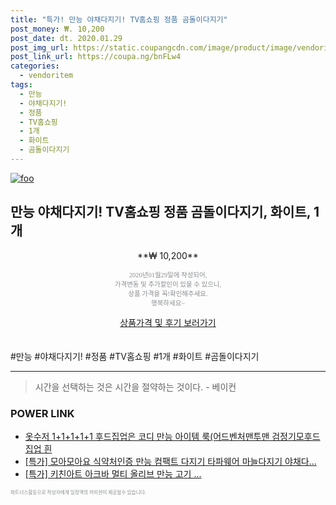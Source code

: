 ```yaml
--- 
title: "특가! 만능 야채다지기! TV홈쇼핑 정품 곰돌이다지기" 
post_money: ₩. 10,200 
post_date: dt. 2020.01.29 
post_img_url: https://static.coupangcdn.com/image/product/image/vendoritem/2016/04/19/3002535191/3e76a00e-cfc8-4f8b-bd66-ac8e8c05f9d7.jpg 
post_link_url: https://coupa.ng/bnFLw4 
categories: 
  - vendoritem 
tags: 
  - 만능 
  - 야채다지기! 
  - 정품 
  - TV홈쇼핑 
  - 1개 
  - 화이트 
  - 곰돌이다지기 
--- 
```

[![foo](https://static.coupangcdn.com/image/product/image/vendoritem/2016/04/19/3002535191/3e76a00e-cfc8-4f8b-bd66-ac8e8c05f9d7.jpg)](https://coupa.ng/bnFLw4) 

## 만능 야채다지기! TV홈쇼핑 정품 곰돌이다지기, 화이트, 1개 
<p style="text-align: center;">**₩ 10,200**</p> 
<p style="text-align: center;"><span style="color: #898c8f; font-family: Georgia,Times,serif; font-size: 0.75em;">2020년01월29일에 작성되어, <br>가격변동 및 추가할인이 있을 수 있으니,<br> 상품 가격을 꼭!확인해주세요.<br>행복하세요~</span> 
</p>	 
<div markdown="0" style="text-align: center;"><a href="https://coupa.ng/bnFLw4" class="btn btn--success">상품가격 및 후기 보러가기</a></div> 
<br><br> 
  #만능 #야채다지기! #정품 #TV홈쇼핑 #1개 #화이트 #곰돌이다지기 
<hr> 

> 시간을 선택하는 것은 시간을 절약하는 것이다. - 베이컨 


### POWER LINK

* <a href="https://blog.naver.com/fasyy4321/221786842457" target="_blank">옷수저 1+1+1+1+1 후드집업은 코디 만능 아이템 룩(어드벤처맨투맨 검정기모후드집업 흰</a>
* <a href="https://blog.naver.com/an0733/221790688917" target="_blank">[특가] 모아모아요 식약처인증 만능 컴팩트 다지기 타파웨어 마늘다지기 야채다...</a>
* <a href="https://blog.naver.com/santokki14/221790386001" target="_blank">[특가] 키친아트 아크바 멀티 올리브 만능 고기 ...</a>

<span style="color: #898c8f; font-family: Georgia,Times,serif; font-size: 0.55em;">파트너스활동으로 작성자에게 일정액의 커미션이 제공될수 있습니다.</span> 
